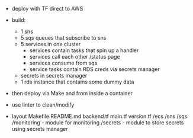 - deploy with TF direct to AWS
- build:
    - 1 sns
    - 5 sqs queues that subscribe to sns
    - 5 services in one cluster
        - services contain tasks that spin up a handler
        - services call each other /status page
        - services consume from sqs
        - service tasks contain RDS creds via secrets manager
    - secrets in secrets manager
    - 1 rds instance that contains some dummy data
- then deploy via Make and from inside a container
- use linter to clean/modify


- layout
    Makefile
    README.md
    backend.tf
    main.tf
    version.tf
    /ecs
    /sns
    /sqs
    /monitoring
        - module for monitoring
    /secrets
        - module to store secrets using secrets manager
